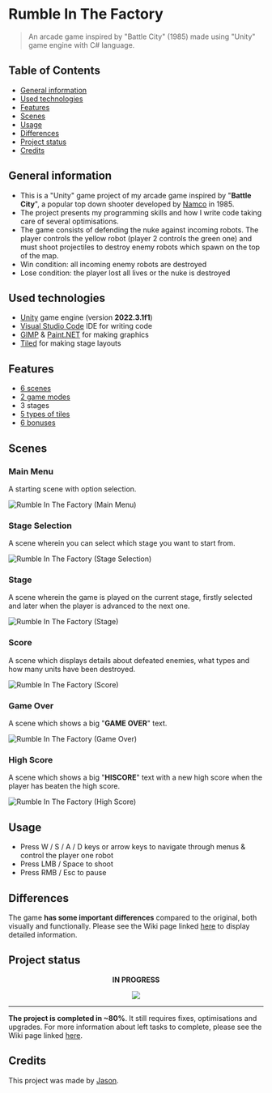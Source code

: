 # Rumble In The Factory
> An arcade game inspired by "Battle City" (1985) made using "Unity" game engine with C# language.

## Table of Contents
* [General information](#general-information)
* [Used technologies](#used-technologies)
* [Features](#features)
* [Scenes](#scenes)
* [Usage](#usage)
* [Differences](#differences)
* [Project status](#project-status)
* [Credits](#credits)

## General information
- This is a "Unity" game project of my arcade game inspired by "**Battle City**", a popular top down shooter developed by [Namco](https://en.wikipedia.org/wiki/Namco "Namco - Wikipedia") in 1985.
- The project presents my programming skills and how I write code taking care of several optimisations.
- The game consists of defending the nuke against incoming robots. The player controls the yellow robot (player 2 controls the green one) and must shoot projectiles to destroy enemy robots which spawn on the top of the map.
- Win condition: all incoming enemy robots are destroyed
- Lose condition: the player lost all lives or the nuke is destroyed

## Used technologies
- [Unity](https://unity.com/ "Unity Real-Time Development Platform | 3D, 2D, VR &amp; AR Engine") game engine (version **2022.3.1f1**)
- [Visual Studio Code](https://code.visualstudio.com/ "Visual Studio Code - Code Editing. Redefined") IDE for writing code
- [GIMP](https://www.gimp.org/ "GIMP - GNU Image Manipulation Program") & [Paint.NET](https://www.getpaint.net/ "Paint.NET - Free Software for Digital Photo Editing") for making graphics
- [Tiled](https://www.mapeditor.org/ "Tiled | Flexible level editor") for making stage layouts

## Features
- [6 scenes](https://github.com/JasonNumberThirteen/UnityRumbleInTheFactory/wiki/Scenes "Scenes")
- [2 game modes](https://github.com/JasonNumberThirteen/UnityRumbleInTheFactory/wiki/Main-Menu#1-player "Main Menu")
- 3 stages
- [5 types of tiles](https://github.com/JasonNumberThirteen/UnityRumbleInTheFactory/wiki/Tiles "Tiles")
- [6 bonuses](https://github.com/JasonNumberThirteen/UnityRumbleInTheFactory/wiki/Bonuses "Bonuses")

## Scenes
### Main Menu
A starting scene with option selection.

![Rumble In The Factory (Main Menu)](./Screenshots/MainMenu.png?raw=true)
### Stage Selection
A scene wherein you can select which stage you want to start from.

![Rumble In The Factory (Stage Selection)](./Screenshots/StageSelection.png?raw=true)
### Stage
A scene wherein the game is played on the current stage, firstly selected and later when the player is advanced to the next one.

![Rumble In The Factory (Stage)](./Screenshots/Stage.png?raw=true)
### Score
A scene which displays details about defeated enemies, what types and how many units have been destroyed.

![Rumble In The Factory (Score)](./Screenshots/Score.png?raw=true)
### Game Over
A scene which shows a big "**GAME OVER**" text.

![Rumble In The Factory (Game Over)](./Screenshots/GameOver.png?raw=true)
### High Score
A scene which shows a big "**HISCORE**" text with a new high score when the player has beaten the high score.

![Rumble In The Factory (High Score)](./Screenshots/HighScore.png?raw=true)
## Usage
- Press W / S / A / D keys or arrow keys to navigate through menus & control the player one robot
- Press LMB / Space to shoot
- Press RMB / Esc to pause

## Differences
The game **has some important differences** compared to the original, both visually and functionally. Please see the Wiki page linked [here](https://github.com/JasonNumberThirteen/UnityRumbleInTheFactory/wiki/Differences-to-the-original-game "Differences to the original game") to display detailed information.

## Project status
<p align = "center"><b>IN PROGRESS</b></p>
<p align = "center"><img src="https://upload.wikimedia.org/wikipedia/commons/4/4d/Gasr80percent.png"/></p>

---
**The project is completed in ~80%**. It still requires fixes, optimisations and upgrades. For more information about left tasks to complete, please see the Wiki page linked [here](https://github.com/JasonNumberThirteen/UnityRumbleInTheFactory/wiki/Project-status "Project status").

## Credits
This project was made by [Jason](https://jasonxiii.pl "Jason. Cała informatyka w jednym miejscu! Oficjalna strona internetowa! Setki artykułów na różne tematy! Wszystko stworzone przez jedną osobę!").